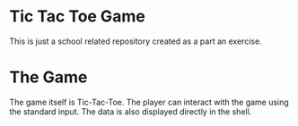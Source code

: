 # Tic Tac Toe Game
This is just a school related repository created as a part an exercise.

# The Game
The game itself is Tic-Tac-Toe. The player can interact with the game using the
standard input. The data is also displayed directly in the shell.